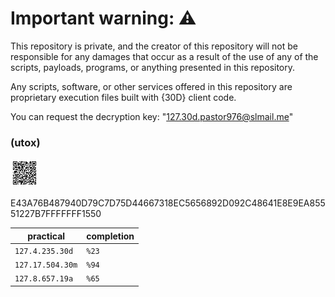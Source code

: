 # Important warning: ⚠️
This repository is private, and the creator of this repository will not be responsible for any damages that occur as a result of the use of any of the scripts, payloads, programs, or anything presented in this repository.

Any scripts, software, or other services offered in this repository are proprietary execution files built with {30D} client code.

You can request the decryption key: "127.30d.pastor976@slmail.me"

### (utox)

![QR code](https://github.com/12730d/127.4.235.30d/blob/main/doc/30d_User-cleaned.jpg)

E43A76B487940D79C7D75D44667318EC5656892D092C48641E8E9EA85551227B7FFFFFFF1550


| practical | completion |
| ------- | ---------- |
| `127.4.235.30d` | `%23` |
| `127.17.504.30m` | `%94` |
| `127.8.657.19a` | `%65` | 
